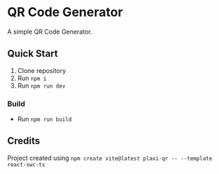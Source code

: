 # QR Code Generator

A simple QR Code Generator.

## Quick Start

1. Clone repository
2. Run `npm i`
3. Run `npm run dev`

### Build

- Run `npm run build`

## Credits

Project created using `npm create vite@latest plaxi-qr -- --template react-swc-ts`

